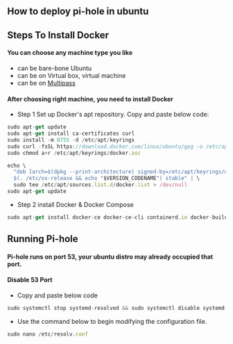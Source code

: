 ## How to deploy pi-hole in ubuntu

## Steps To Install Docker

#### You can choose any machine type you like

- can be bare-bone Ubuntu
- can be on Virtual box, virtual machine
- can be on [Multipass](https://multipass.run/install)

#### After choosing right machine, you need to install Docker

- Step 1 Set up Docker's apt repository. Copy and paste below code:

```js
sudo apt-get update
sudo apt-get install ca-certificates curl
sudo install -m 0755 -d /etc/apt/keyrings
sudo curl -fsSL https://download.docker.com/linux/ubuntu/gpg -o /etc/apt/keyrings/docker.asc
sudo chmod a+r /etc/apt/keyrings/docker.asc

echo \
  "deb [arch=$(dpkg --print-architecture) signed-by=/etc/apt/keyrings/docker.asc] https://download.docker.com/linux/ubuntu \
  $(. /etc/os-release && echo "$VERSION_CODENAME") stable" | \
  sudo tee /etc/apt/sources.list.d/docker.list > /dev/null
sudo apt-get update
```

- Step 2 install Docker & Docker Compose

```js
sudo apt-get install docker-ce docker-ce-cli containerd.io docker-buildx-plugin docker-compose-plugin
```

## Running Pi-hole

#### Pi-hole runs on port 53, your ubuntu distro may already occupied that port.

#### Disable 53 Port

- Copy and paste below code

```js
sudo systemctl stop systemd-resolved && sudo systemctl disable systemd-resolved
```

- Use the command below to begin modifying the configuration file.

```js
sudo nano /etc/resolv.conf
```
